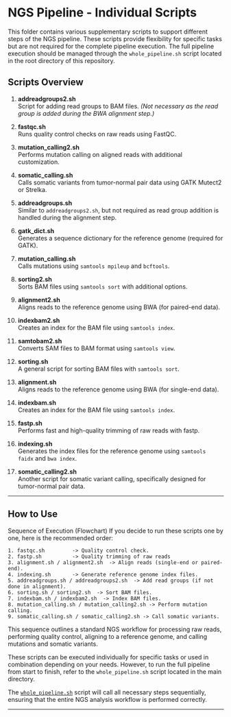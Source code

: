 # NGS Pipeline - Individual Scripts

This folder contains various supplementary scripts to support different steps of the NGS pipeline. These scripts provide flexibility for specific tasks but are not required for the complete pipeline execution. The full pipeline execution should be managed through the `whole_pipeline.sh` script located in the root directory of this repository.

## Scripts Overview

1. **addreadgroups2.sh**  
   Script for adding read groups to BAM files. *(Not necessary as the read group is added during the BWA alignment step.)*

2. **fastqc.sh**  
   Runs quality control checks on raw reads using FastQC.

3. **mutation_calling2.sh**  
   Performs mutation calling on aligned reads with additional customization.

4. **somatic_calling.sh**  
   Calls somatic variants from tumor-normal pair data using GATK Mutect2 or Strelka.

5. **addreadgroups.sh**  
   Similar to `addreadgroups2.sh`, but not required as read group addition is handled during the alignment step.

6. **gatk_dict.sh**  
   Generates a sequence dictionary for the reference genome (required for GATK).

7. **mutation_calling.sh**  
   Calls mutations using `samtools mpileup` and `bcftools`.

8. **sorting2.sh**  
   Sorts BAM files using `samtools sort` with additional options.

9. **alignment2.sh**  
   Aligns reads to the reference genome using BWA (for paired-end data).

10. **indexbam2.sh**  
    Creates an index for the BAM file using `samtools index`.

11. **samtobam2.sh**  
    Converts SAM files to BAM format using `samtools view`.

12. **sorting.sh**  
    A general script for sorting BAM files with `samtools sort`.

13. **alignment.sh**  
    Aligns reads to the reference genome using BWA (for single-end data).

14. **indexbam.sh**  
    Creates an index for the BAM file using `samtools index`.

15. **fastp.sh**  
    Performs fast and high-quality trimming of raw reads with fastp.

16. **indexing.sh**  
    Generates the index files for the reference genome using `samtools faidx` and `bwa index`.

17. **somatic_calling2.sh**  
    Another script for somatic variant calling, specifically designed for tumor-normal pair data.

---

## How to Use
Sequence of Execution (Flowchart)
If you decide to run these scripts one by one, here is the recommended order:

```
1. fastqc.sh         -> Quality control check.
2. fastp.sh          -> Quality trimming of raw reads
3. alignment.sh / alignment2.sh  -> Align reads (single-end or paired-end).
4. indexing.sh       -> Generate reference genome index files.
5. addreadgroups.sh / addreadgroups2.sh  -> Add read groups (if not done in alignment).
6. sorting.sh / sorting2.sh  -> Sort BAM files.
7. indexbam.sh / indexbam2.sh  -> Index BAM files.
8. mutation_calling.sh / mutation_calling2.sh -> Perform mutation calling.
9. somatic_calling.sh / somatic_calling2.sh -> Call somatic variants.
```
This sequence outlines a standard NGS workflow for processing raw reads, performing quality control, aligning to a reference genome, and calling mutations and somatic variants.

These scripts can be executed individually for specific tasks or used in combination depending on your needs. However, to run the full pipeline from start to finish, refer to the `whole_pipeline.sh` script located in the main directory.

The [`whole_pipeline.sh`](https://github.com/RoySoumik23/NGS_pipeline/blob/main/whole_pipeline.sh) script will call all necessary steps sequentially, ensuring that the entire NGS analysis workflow is performed correctly.

---
